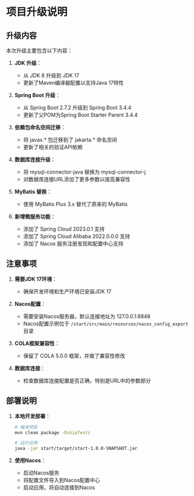 # 项目升级说明

## 升级内容

本次升级主要包含以下内容：

1. **JDK 升级**：
   - 从 JDK 8 升级到 JDK 17
   - 更新了Maven编译器配置以支持Java 17特性

2. **Spring Boot 升级**：
   - 从 Spring Boot 2.7.2 升级到 Spring Boot 3.4.4
   - 更新了父POM为Spring Boot Starter Parent 3.4.4

3. **依赖包命名空间迁移**：
   - 将 javax.* 包迁移到了 jakarta.* 命名空间
   - 更新了相关的验证API依赖

4. **数据库连接升级**：
   - 将 mysql-connector-java 替换为 mysql-connector-j
   - 对数据库连接URL添加了更多参数以提高兼容性

5. **MyBatis 替换**：
   - 使用 MyBatis Plus 3.x 替代了原来的 MyBatis

6. **新增微服务功能**：
   - 添加了 Spring Cloud 2023.0.1 支持
   - 添加了 Spring Cloud Alibaba 2022.0.0.0 支持
   - 添加了 Nacos 服务注册发现和配置中心支持

## 注意事项

1. **需要JDK 17环境**：
   - 确保开发环境和生产环境已安装JDK 17

2. **Nacos配置**：
   - 需要安装Nacos服务器，默认连接地址为 127.0.0.1:8848
   - Nacos配置示例位于 `/start/src/main/resources/nacos_config_export` 目录

3. **COLA框架兼容性**：
   - 保留了 COLA 5.0.0 框架，并做了兼容性修改

4. **数据库连接**：
   - 检查数据库连接配置是否正确，特别是URL中的参数部分

## 部署说明

1. **本地开发部署**：
   ```bash
   # 编译项目
   mvn clean package -DskipTests
   
   # 运行应用
   java -jar start/target/start-1.0.0-SNAPSHOT.jar
   ```

2. **使用Nacos**：
   - 启动Nacos服务
   - 将配置文件导入到Nacos配置中心
   - 启动应用，将自动连接到Nacos
